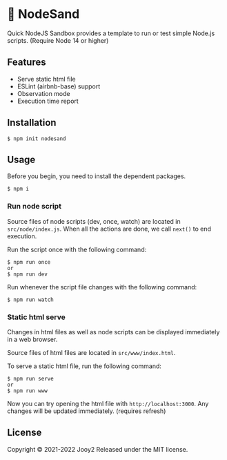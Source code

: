 # 🔭 NodeSand

Quick NodeJS Sandbox provides a template to run or test simple Node.js scripts. (Require Node 14 or higher)

## Features

- Serve static html file
- ESLint (airbnb-base) support
- Observation mode
- Execution time report

## Installation

```shell
$ npm init nodesand
```

## Usage

Before you begin, you need to install the dependent packages.

```shell
$ npm i
```

### Run node script

Source files of node scripts (dev, once, watch) are located in `src/node/index.js`. When all the actions are done, we call `next()` to end execution.

Run the script once with the following command:

```shell
$ npm run once
or
$ npm run dev
```

Run whenever the script file changes with the following command:

```shell
$ npm run watch
```

### Static html serve

Changes in html files as well as node scripts can be displayed immediately in a web browser.

Source files of html files are located in `src/www/index.html`.

To serve a static html file, run the following command:

```shell
$ npm run serve
or
$ npm run www
```

Now you can try opening the html file with `http://localhost:3000`. Any changes will be updated immediately. (requires refresh)

## License

Copyright © 2021-2022 Jooy2 Released under the MIT license.
